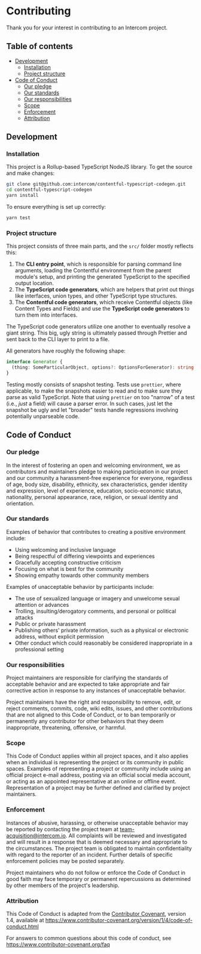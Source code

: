 # Contributing

Thank you for your interest in contributing to an Intercom project.

## Table of contents

- [Development](#development)
  - [Installation](#installation)
  - [Project structure](#project-structure)
- [Code of Conduct](#code-of-conduct)
  - [Our pledge](#our-pledge)
  - [Our standards](#our-standards)
  - [Our responsibilities](#our-responsibilities)
  - [Scope](#scope)
  - [Enforcement](#enforcement)
  - [Attribution](#attribution)

## Development

### Installation

This project is a Rollup-based TypeScript NodeJS library. To get the source and make changes:

```bash
git clone git@github.com:intercom/contentful-typescript-codegen.git
cd contentful-typescript-codegen
yarn install
```

To ensure everything is set up correctly:

```bash
yarn test
```

### Project structure

This project consists of three main parts, and the `src/` folder mostly reflects this:

1. The **CLI entry point**, which is responsible for parsing command line arguments, loading the
   Contentful environment from the parent module's setup, and printing the generated TypeScript to
   the specified output location.
1. The **TypeScript code generators**, which are helpers that print out things like interfaces,
   union types, and other TypeScript type structures.
1. The **Contentful code generators**, which receive Contentful objects (like Content Types and
   Fields) and use the **TypeScript code generators** to turn them into interfaces.

The TypeScript code generators utilize one another to eventually resolve a giant string. This big,
ugly string is ultimately passed through Prettier and sent back to the CLI layer to print to a file.

All generators have roughly the following shape:

```ts
interface Generator {
  (thing: SomeParticularObject, options?: OptionsForGenerator): string
}
```

Testing mostly consists of snapshot testing. Tests use `prettier`, where applicable, to make the
snapshots easier to read and to make sure they parse as valid TypeScript. Note that using `prettier`
on too "narrow" of a test (i.e., _just_ a field) will cause a parser error. In such cases, just let
the snapshot be ugly and let "broader" tests handle regressions involving potentially unparseable
code.

## Code of Conduct

### Our pledge

In the interest of fostering an open and welcoming environment, we as
contributors and maintainers pledge to making participation in our project and
our community a harassment-free experience for everyone, regardless of age, body
size, disability, ethnicity, sex characteristics, gender identity and expression,
level of experience, education, socio-economic status, nationality, personal
appearance, race, religion, or sexual identity and orientation.

### Our standards

Examples of behavior that contributes to creating a positive environment
include:

- Using welcoming and inclusive language
- Being respectful of differing viewpoints and experiences
- Gracefully accepting constructive criticism
- Focusing on what is best for the community
- Showing empathy towards other community members

Examples of unacceptable behavior by participants include:

- The use of sexualized language or imagery and unwelcome sexual attention or
  advances
- Trolling, insulting/derogatory comments, and personal or political attacks
- Public or private harassment
- Publishing others' private information, such as a physical or electronic
  address, without explicit permission
- Other conduct which could reasonably be considered inappropriate in a
  professional setting

### Our responsibilities

Project maintainers are responsible for clarifying the standards of acceptable
behavior and are expected to take appropriate and fair corrective action in
response to any instances of unacceptable behavior.

Project maintainers have the right and responsibility to remove, edit, or
reject comments, commits, code, wiki edits, issues, and other contributions
that are not aligned to this Code of Conduct, or to ban temporarily or
permanently any contributor for other behaviors that they deem inappropriate,
threatening, offensive, or harmful.

### Scope

This Code of Conduct applies within all project spaces, and it also applies when
an individual is representing the project or its community in public spaces.
Examples of representing a project or community include using an official
project e-mail address, posting via an official social media account, or acting
as an appointed representative at an online or offline event. Representation of
a project may be further defined and clarified by project maintainers.

### Enforcement

Instances of abusive, harassing, or otherwise unacceptable behavior may be
reported by contacting the project team at team-acquisition@intercom.io. All
complaints will be reviewed and investigated and will result in a response that
is deemed necessary and appropriate to the circumstances. The project team is
obligated to maintain confidentiality with regard to the reporter of an incident.
Further details of specific enforcement policies may be posted separately.

Project maintainers who do not follow or enforce the Code of Conduct in good
faith may face temporary or permanent repercussions as determined by other
members of the project's leadership.

### Attribution

This Code of Conduct is adapted from the [Contributor Covenant][homepage], version 1.4,
available at https://www.contributor-covenant.org/version/1/4/code-of-conduct.html

[homepage]: https://www.contributor-covenant.org

For answers to common questions about this code of conduct, see
https://www.contributor-covenant.org/faq

